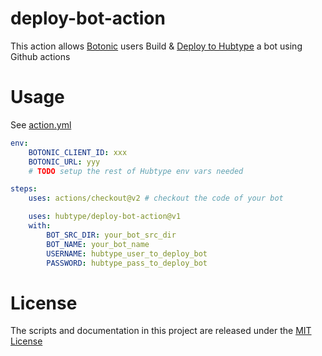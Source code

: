 # deploy-bot-action
This action allows [Botonic](https://botonic.io/) users Build &amp; [Deploy to Hubtype](https://botonic.io/docs/deployment/hubtype) a bot using Github actions


# Usage

See [action.yml](action.yml)

```yaml
env:
    BOTONIC_CLIENT_ID: xxx
    BOTONIC_URL: yyy
    # TODO setup the rest of Hubtype env vars needed

steps:
    uses: actions/checkout@v2 # checkout the code of your bot

    uses: hubtype/deploy-bot-action@v1
    with:
        BOT_SRC_DIR: your_bot_src_dir
        BOT_NAME: your_bot_name
        USERNAME: hubtype_user_to_deploy_bot
        PASSWORD: hubtype_pass_to_deploy_bot
```

# License
The scripts and documentation in this project are released under the [MIT License](LICENSE)

